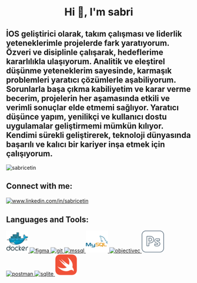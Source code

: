 <h1 align="center">Hi 👋, I'm sabri</h1>
<h2 align="start">İOS geliştirici olarak, takım çalışması ve liderlik yeteneklerimle projelerde fark yaratıyorum. Özveri ve disiplinle çalışarak, hedeflerime kararlılıkla ulaşıyorum. Analitik ve eleştirel düşünme yeteneklerim sayesinde, karmaşık problemleri yaratıcı çözümlerle aşabiliyorum. Sorunlarla başa çıkma kabiliyetim ve karar verme becerim, projelerin her aşamasında etkili ve verimli sonuçlar elde etmemi sağlıyor. Yaratıcı düşünce yapım, yenilikçi ve kullanıcı dostu uygulamalar geliştirmemi mümkün kılıyor. Kendimi sürekli geliştirerek, teknoloji dünyasında başarılı ve kalıcı bir kariyer inşa etmek için çalışıyorum.</h2>

<p align="left"> <img src="https://komarev.com/ghpvc/?username=sabricetin&label=Profile%20views&color=0e75b6&style=flat" alt="sabricetin" /> </p>

<h2 align="left">Connect with me:</h2>
<p align="left">
<a href="https://linkedin.com/in/www.linkedin.com/in/sabricetin" target="blank"><img align="center" src="https://raw.githubusercontent.com/rahuldkjain/github-profile-readme-generator/master/src/images/icons/Social/linked-in-alt.svg" alt="www.linkedin.com/in/sabricetin" height="30" width="60" /></a>
</p>

<h2 align="left">Languages and Tools:</h2>
<p align="left"> <a href="https://www.docker.com/" target="_blank" rel="noreferrer"> <img src="https://raw.githubusercontent.com/devicons/devicon/master/icons/docker/docker-original-wordmark.svg" alt="docker" width="60" height="60"/> </a> <a href="https://www.figma.com/" target="_blank" rel="noreferrer"> <img src="https://www.vectorlogo.zone/logos/figma/figma-icon.svg" alt="figma" width="60" height="60"/> </a> <a href="https://git-scm.com/" target="_blank" rel="noreferrer"> <img src="https://www.vectorlogo.zone/logos/git-scm/git-scm-icon.svg" alt="git" width="60" height="60"/> </a> <a href="https://www.microsoft.com/en-us/sql-server" target="_blank" rel="noreferrer"> <img src="https://www.svgrepo.com/show/303229/microsoft-sql-server-logo.svg" alt="mssql" width="60" height="60"/> </a> <a href="https://www.mysql.com/" target="_blank" rel="noreferrer"> <img src="https://raw.githubusercontent.com/devicons/devicon/master/icons/mysql/mysql-original-wordmark.svg" alt="mysql" width="60" height="60"/> </a> <a href="https://developer.apple.com/library/archive/documentation/Cocoa/Conceptual/ProgrammingWithObjectiveC/Introduction/Introduction.html" target="_blank" rel="noreferrer"> <img src="https://www.vectorlogo.zone/logos/apple_objectivec/apple_objectivec-icon.svg" alt="objectivec" width="60" height="60"/> </a> <a href="https://www.photoshop.com/en" target="_blank" rel="noreferrer"> <img src="https://raw.githubusercontent.com/devicons/devicon/master/icons/photoshop/photoshop-line.svg" alt="photoshop" width="60" height="60"/> </a> <a href="https://postman.com" target="_blank" rel="noreferrer"> <img src="https://www.vectorlogo.zone/logos/getpostman/getpostman-icon.svg" alt="postman" width="60" height="60"/> </a> <a href="https://www.sqlite.org/" target="_blank" rel="noreferrer"> <img src="https://www.vectorlogo.zone/logos/sqlite/sqlite-icon.svg" alt="sqlite" width="60" height="60"/> </a> <a href="https://developer.apple.com/swift/" target="_blank" rel="noreferrer"> <img src="https://raw.githubusercontent.com/devicons/devicon/master/icons/swift/swift-original.svg" alt="swift" width="60" height="60"/> </a> </p>
